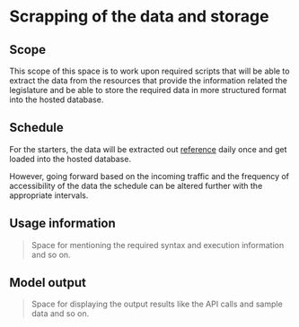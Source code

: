 # Scrapping of the data and storage

## Scope

This scope of this space is to work upon required scripts that will be able to extract the data from the resources that provide the information related the legislature and be able to store the required data in more structured format into the hosted database.

## Schedule

For the starters, the data will be extracted out [reference](https://www.cga.ct.gov/asp/menu/legdownload.asp) daily once and get loaded into the hosted database.

However, going forward based on the incoming traffic and the frequency of accessibility of the data the schedule can be altered further with the appropriate intervals.

## Usage information

> Space for mentioning the required syntax and execution information and so on.

## Model output

> Space for displaying the output results like the API calls and sample data and so on.
